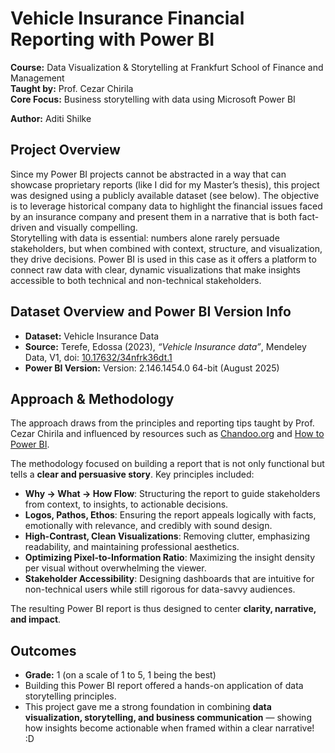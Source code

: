 # Vehicle Insurance Financial Reporting with Power BI  

**Course:** Data Visualization & Storytelling at Frankfurt School of Finance and Management  
**Taught by:** Prof. Cezar Chirila  
**Core Focus:** Business storytelling with data using Microsoft Power BI  

**Author:** Aditi Shilke  



## Project Overview  
Since my Power BI projects cannot be abstracted in a way that can showcase proprietary reports (like I did for my Master’s thesis), this project was designed using a publicly available dataset (see below). The objective is to leverage historical company data to highlight the financial issues faced by an insurance company and present them in a narrative that is both fact-driven and visually compelling.  
Storytelling with data is essential: numbers alone rarely persuade stakeholders, but when combined with context, structure, and visualization, they drive decisions. Power BI is used in this case as it offers a platform to connect raw data with clear, dynamic visualizations that make insights accessible to both technical and non-technical stakeholders.  



## Dataset Overview  and Power BI Version Info 
- **Dataset:** Vehicle Insurance Data  
- **Source:** Terefe, Edossa (2023), *“Vehicle Insurance data”*, Mendeley Data, V1, doi: [10.17632/34nfrk36dt.1](https://doi.org/10.17632/34nfrk36dt.1)  
- **Power BI Version:** Version: 2.146.1454.0 64-bit (August 2025)



## Approach & Methodology  
The approach draws from the principles and reporting tips taught by Prof. Cezar Chirila and influenced by resources such as [Chandoo.org](https://chandoo.org/wp/about/) and [How to Power BI](https://www.youtube.com/@HowtoPowerBI).  

The methodology focused on building a report that is not only functional but tells a **clear and persuasive story**. Key principles included:  

- **Why → What → How Flow**: Structuring the report to guide stakeholders from context, to insights, to actionable decisions.  
- **Logos, Pathos, Ethos**: Ensuring the report appeals logically with facts, emotionally with relevance, and credibly with sound design.  
- **High-Contrast, Clean Visualizations**: Removing clutter, emphasizing readability, and maintaining professional aesthetics.  
- **Optimizing Pixel-to-Information Ratio**: Maximizing the insight density per visual without overwhelming the viewer.  
- **Stakeholder Accessibility**: Designing dashboards that are intuitive for non-technical users while still rigorous for data-savvy audiences.  

The resulting Power BI report is thus designed to center **clarity, narrative, and impact**.  



## Outcomes  
- **Grade:** 1 (on a scale of 1 to 5, 1 being the best)  
- Building this Power BI report offered a hands-on application of data storytelling principles.
- This project gave me a strong foundation in combining **data visualization, storytelling, and business communication** — showing how insights become actionable when framed within a clear narrative! :D
